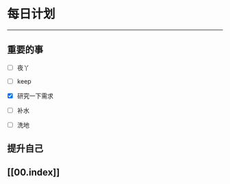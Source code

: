 
# 每日计划
---
## 重要的事

- [ ]    夜丫
- [ ]   keep
- [x]  研究一下需求
- [ ] 补水
- [ ] 洗地



## 提升自己

  



## [[00.index]]










